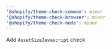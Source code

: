 ```yaml
---
'@shopify/theme-check-common': minor
'@shopify/theme-check-browser': minor
'@shopify/theme-check-node': minor
---
```


Add `AssetSizeJavascript` check

